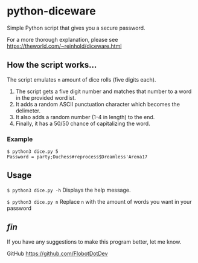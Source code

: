 # python-diceware

Simple Python script that gives you a secure password.

For a more thorough explanation, please see https://theworld.com/~reinhold/diceware.html

## How the script works...

The script emulates `n` amount of dice rolls (five digits each). 

1. The script gets a five digit number and matches that number to a word in the provided wordlist.
2. It adds a random ASCII punctuation character which becomes the delimeter.
3. It also adds a random number (1-4 in length) to the end.
4. Finally, it has a 50/50 chance of capitalizing the word.

### Example

  ```
  $ python3 dice.py 5
  Password = party;Duchess#reprocess$Dreamless'Arena17
  ```

## Usage

`$ python3 dice.py -h` Displays the help message.

`$ python3 dice.py n` Replace `n` with the amount of words you want in your password

## *fin*

If you have any suggestions to make this program better, let me know.

GitHub https://github.com/FlobotDotDev
